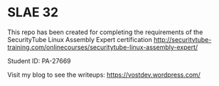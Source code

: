 # SLAE 32

This repo has been created for completing the requirements of the SecurityTube Linux Assembly Expert certification
http://securitytube-training.com/onlinecourses/securitytube-linux-assembly-expert/

Student ID: PA-27669

Visit my blog to see the writeups:
https://vostdev.wordpress.com/
